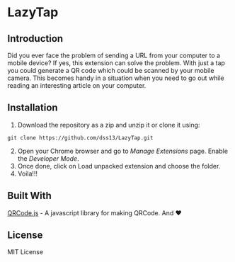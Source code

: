 # LazyTap
## Introduction
Did you ever face the problem of sending a URL from your computer to a mobile device? If yes, this extension can solve the problem. With just a tap you could generate a QR code which could be scanned by your mobile camera. This becomes handy in a situation when you need to go out while reading an interesting article on your computer.
## Installation
1. Download the repository as a zip and unzip it or clone it using:
```
git clone https://github.com/dss13/LazyTap.git
```
2. Open your Chrome browser and go to *Manage Extensions* page. Enable the *Developer Mode*.
3. Once done, click on Load unpacked extension and choose the folder.
4. Voila!!!
## Built With
[QRCode.js](https://davidshimjs.github.io/qrcodejs/) - A javascript library for making QRCode.
And :hearts:
## License
MIT License